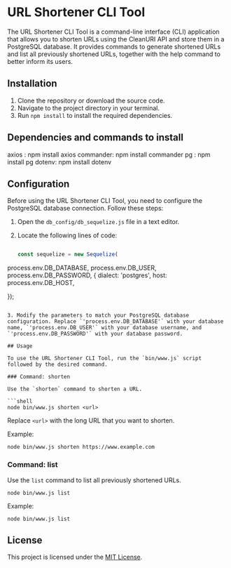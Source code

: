 # URL Shortener CLI Tool

The URL Shortener CLI Tool is a command-line interface (CLI) application that allows you to shorten URLs using the CleanURI API and store them in a PostgreSQL database. It provides commands to generate shortened URLs and list all previously shortened URLs, together with the help command to better inform its users.

## Installation

1. Clone the repository or download the source code.
2. Navigate to the project directory in your terminal.
3. Run `npm install` to install the required dependencies.

## Dependencies and commands to install
axios : npm install axios
commander: npm install commander
pg : npm install pg
dotenv: npm install dotenv

## Configuration

Before using the URL Shortener CLI Tool, you need to configure the PostgreSQL database connection. Follow these steps:

1. Open the `db_config/db_sequelize.js` file in a text editor.
2. Locate the following lines of code:

   ```javascript

   const sequelize = new Sequelize(
  process.env.DB_DATABASE,
  process.env.DB_USER,
  process.env.DB_PASSWORD,
  {
    dialect: 'postgres',
    host: process.env.DB_HOST,

  });
   ```

3. Modify the parameters to match your PostgreSQL database configuration. Replace `'process.env.DB_DATABASE'` with your database name, `'process.env.DB_USER'` with your database username, and `'process.env.DB_PASSWORD'` with your database password.

## Usage

To use the URL Shortener CLI Tool, run the `bin/www.js` script followed by the desired command.

### Command: shorten

Use the `shorten` command to shorten a URL.

```shell
node bin/www.js shorten <url>
```

Replace `<url>` with the long URL that you want to shorten.

Example:

```shell
node bin/www.js shorten https://www.example.com
```

### Command: list

Use the `list` command to list all previously shortened URLs.

```shell
node bin/www.js list
```

Example:

```shell
node bin/www.js list
```

## License

This project is licensed under the [MIT License](LICENSE).
